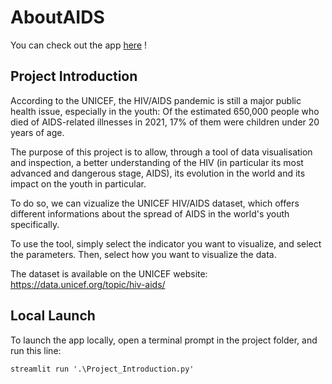 # AboutAIDS

You can check out the app [here](https://veitham-aboutaids-project-introduction-rr8wmu.streamlit.app/) !

## Project Introduction
According to the UNICEF, the HIV/AIDS pandemic is still a major public health issue, especially in the youth: Of the estimated 650,000 people who died of AIDS-related illnesses in 2021, 17% of them were children under 20 years of age.

The purpose of this project is to allow, through a tool of data visualisation and inspection, a better understanding of the HIV (in particular its most advanced and dangerous stage, AIDS), its evolution in the world and its impact on the youth in particular.

To do so, we can vizualize the UNICEF HIV/AIDS dataset, which offers different informations about the spread of AIDS in the world's youth specifically.

To use the tool, simply select the indicator you want to visualize, and select the parameters. Then, select how you want to visualize the data.

The dataset is available on the UNICEF website: https://data.unicef.org/topic/hiv-aids/

## Local Launch
To launch the app locally, open a terminal prompt in the project folder, and run this line:

```
streamlit run '.\Project_Introduction.py'
```